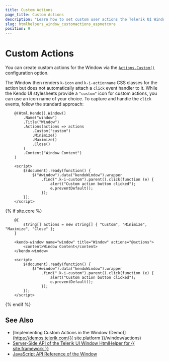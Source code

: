 ```yaml
---
title: Custom Actions
page_title: Custom Actions
description: "Learn how to set custom user actions the Telerik UI Window component for {{ site.framework }}."
slug: htmlhelpers_window_customactions_aspnetcore
position: 9
---
```


# Custom Actions

You can create custom actions for the Window via the [`Actions.Custom()`](/api/kendo.mvc.ui.fluent/windowactionsbuilder#customsystemstring) configuration option. 

The Window then renders `k-icon` and `k-i-actionname` CSS classes for the action but does not automatically attach a `click` event handler to it. While the Kendo UI stylesheets provide a `"custom"` icon for custom actions, you can use an icon name of your choice. To capture and handle the `click` events, follow the standard approach:

```HtmlHelper
    @(Html.Kendo().Window()
        .Name("window")
        .Title("Window")
        .Actions(actions => actions
            .Custom("custom")
            .Minimize()
            .Maximize()
            .Close()
        )
        .Content("Window Content")
    )

    <script>
        $(document).ready(function() {
            $("#window").data("kendoWindow").wrapper
                .find(".k-i-custom").parent().click(function (e) {
                    alert("Custom action button clicked");
                    e.preventDefault();
                });
        });
    </script>
```
{% if site.core %}
```TagHelper
    @{
        string[] actions = new string[] { "Custom", "Minimize", "Maximize", "Close" };
    }
    
    <kendo-window name="window" title="Window" actions="@actions">
        <content>Window Content</content>
    </kendo-window>

    <script>
        $(document).ready(function() {
            $("#window").data("kendoWindow").wrapper
                .find(".k-i-custom").parent().click(function (e) {
                    alert("Custom action button clicked");
                    e.preventDefault();
                });
        });
    </script>
```
{% endif %}

## See Also

* [Implementing Custom Actions in the Window (Demo)](https://demos.telerik.com/{{ site.platform }}/window/actions)
* [Server-Side API of the Telerik UI Window HtmlHelper for {{ site.framework }}](/api/window)
* [JavaScript API Reference of the Window](https://docs.telerik.com/kendo-ui/api/javascript/ui/window)
